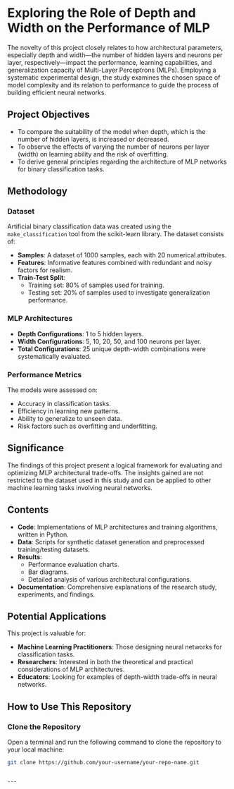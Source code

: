 # Exploring the Role of Depth and Width on the Performance of MLP

The novelty of this project closely relates to how architectural parameters, especially depth and width—the number of hidden layers and neurons per layer, respectively—impact the performance, learning capabilities, and generalization capacity of Multi-Layer Perceptrons (MLPs). Employing a systematic experimental design, the study examines the chosen space of model complexity and its relation to performance to guide the process of building efficient neural networks.

## Project Objectives
- To compare the suitability of the model when depth, which is the number of hidden layers, is increased or decreased.
- To observe the effects of varying the number of neurons per layer (width) on learning ability and the risk of overfitting.
- To derive general principles regarding the architecture of MLP networks for binary classification tasks.

## Methodology
### Dataset
Artificial binary classification data was created using the `make_classification` tool from the scikit-learn library. The dataset consists of:
- **Samples**: A dataset of 1000 samples, each with 20 numerical attributes.
- **Features**: Informative features combined with redundant and noisy factors for realism.
- **Train-Test Split**: 
  - Training set: 80% of samples used for training.
  - Testing set: 20% of samples used to investigate generalization performance.

### MLP Architectures
- **Depth Configurations**: 1 to 5 hidden layers.
- **Width Configurations**: 5, 10, 20, 50, and 100 neurons per layer.
- **Total Configurations**: 25 unique depth-width combinations were systematically evaluated.

### Performance Metrics
The models were assessed on:
- Accuracy in classification tasks.
- Efficiency in learning new patterns.
- Ability to generalize to unseen data.
- Risk factors such as overfitting and underfitting.

## Significance
The findings of this project present a logical framework for evaluating and optimizing MLP architectural trade-offs. The insights gained are not restricted to the dataset used in this study and can be applied to other machine learning tasks involving neural networks.

## Contents
- **Code**: Implementations of MLP architectures and training algorithms, written in Python.
- **Data**: Scripts for synthetic dataset generation and preprocessed training/testing datasets.
- **Results**: 
  - Performance evaluation charts.
  - Bar diagrams.
  - Detailed analysis of various architectural configurations.
- **Documentation**: Comprehensive explanations of the research study, experiments, and findings.

## Potential Applications
This project is valuable for:
- **Machine Learning Practitioners**: Those designing neural networks for classification tasks.
- **Researchers**: Interested in both the theoretical and practical considerations of MLP architectures.
- **Educators**: Looking for examples of depth-width trade-offs in neural networks.


## How to Use This Repository

### Clone the Repository
Open a terminal and run the following command to clone the repository to your local machine:

```bash
git clone https://github.com/your-username/your-repo-name.git


---
